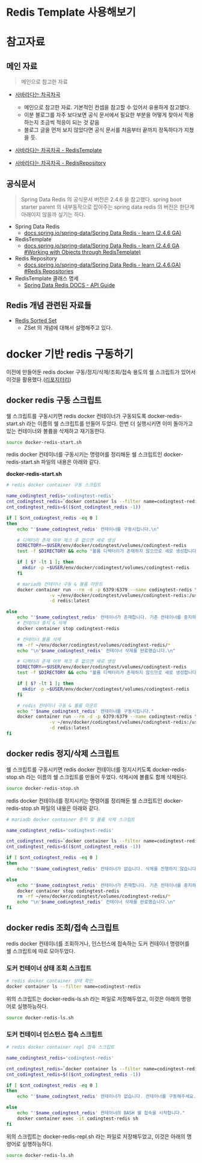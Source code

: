 # Redis Template 사용해보기 

# 참고자료

## 메인 자료

> 메인으로 참고한 자료

- [사바라다는 차곡차곡](https://sabarada.tistory.com)
  - 메인으로 참고한 자료. 기본적인 컨셉을 참고할 수 있어서 유용하게 참고했다.
  - 이분 블로그를 자주 보다보면 공식 문서에서 필요한 부분을 어떻게 찾아서 적용하는지 조금씩 적응이 되는 것 같음
  - 블로그 글을 먼저 보지 않았다면 공식 문서를 처음부터 끝까지 정독하다가 지쳤을 듯.

- [사바라다는 차곡차곡 - RedisTemplate](https://sabarada.tistory.com/105)
- [사바라다는 차곡차곡 - RedisRepository](https://sabarada.tistory.com/106)



## 공식문서

> Spring Data Redis 의 공식문서 버전은 2.4.6 을 참고했다. spring boot starter parent 의 내부동작으로 잡아주는 spring data redis 의 버전은 한단계 아래이지 않을까 싶기는 하다. 

- Spring Data Redis
  - [docs.spring.io/spring-data/Spring Data Redis - learn (2.4.6 GA)](https://docs.spring.io/spring-data/redis/docs/2.4.6/reference/html/#reference)
- RedisTemplate 
  - [docs.spring.io/spring-data/Spring Data Redis - learn (2.4.6 GA #Working with Objects through RedisTemplate)](https://docs.spring.io/spring-data/redis/docs/2.4.6/reference/html/#redis:template)
- Redis Repository
  - [docs.spring.io/spring-data/Spring Data Redis - learn (2.4.6.GA) #Redis Repositories](https://docs.spring.io/spring-data/redis/docs/2.4.6/reference/html/#reference)
- RedisTemplate 클래스 명세 
  - [Spring Data Redis DOCS - API Guide](https://docs.spring.io/spring-data/redis/docs/2.4.6/api/org/springframework/data/redis/core/RedisTemplate.html)



## Redis 개념 관련된 자료들

- [Redis Sorted Set](https://jupiny.com/2020/03/28/redis-sorted-set/)
  - ZSet 의 개념에 대해서 설명해주고 있다.



# docker 기반 redis 구동하기

이전에 만들어둔 redis docker 구동/정지/삭제/조회/접속 용도의 쉘 스크립트가 있어서 이것을 활용했다.([리포지터리](https://github.com/soongujung/docker-scripts))

## docker redis 구동 스크립트

쉘 스크립트를 구동시키면 redis docker 컨테이너가 구동되도록 docker-redis-start.sh 라는 이름의 쉘 스크립트를 만들어 두었다. 한번 더 실행시키면 이미 돌아가고 있는 컨테이너와 볼륨을 삭제하고 재기동한다.

```bash
source docker-redis-start.sh
```



redis docker 컨테이너를 구동시키는 명령어를 정리해둔 쉘 스크립트인 docker-redis-start.sh 파일의 내용은 아래와 같다.  

**docker-redis-start.sh**

```bash
# redis docker container 구동 스크립트

name_codingtest_redis='codingtest-redis'
cnt_codingtest_redis=`docker container ls --filter name=codingtest-redis | wc -l`
cnt_codingtest_redis=$(($cnt_codingtest_redis -1))

if [ $cnt_codingtest_redis -eq 0 ]
then
    echo "'$name_codingtest_redis' 컨테이너를 구동시킵니다.\n"

    # 디렉터리 존재 여부 체크 후 없으면 새로 생성
    DIRECTORY=~$USER/env/docker/codingtest/volumes/codingtest-redis
    test -f $DIRECTORY && echo "볼륨 디렉터리가 존재하지 않으므로 새로 생성합니다.\n"

    if [ $? -lt 1 ]; then
      mkdir -p ~$USER/env/docker/codingtest/volumes/codingtest-redis
    fi

    # mariadb 컨테이너 구동 & 볼륨 마운트
    docker container run --rm -d -p 6379:6379 --name codingtest-redis \
                -v ~/env/docker/codingtest/volumes/codingtest-redis:/usr/local/etc/redis \
                -d redis:latest

else
    echo "'$name_codingtest_redis' 컨테이너가 존재합니다. 기존 컨테이너를 중지하고 삭제합니다."
    # 컨테이너 중지 & 삭제
    docker container stop codingtest-redis

    # 컨테이너 볼륨 삭제
    rm -rf ~/env/docker/codingtest/volumes/codingtest-redis/*
    echo "\n'$name_codingtest_redis' 컨테이너 삭제를 완료했습니다.\n"

    # 디렉터리 존재 여부 체크 후 없으면 새로 생성
    DIRECTORY=~$USER/env/docker/codingtest/volumes/codingtest-redis
    test -f $DIRECTORY && echo "볼륨 디렉터리가 존재하지 않으므로 새로 생성합니다.\n"

    if [ $? -lt 1 ]; then
      mkdir -p ~$USER/env/docker/codingtest/volumes/codingtest-redis
    fi

    # redis 컨테이너 구동 & 볼륨 마운트
    echo "'$name_codingtest_redis' 컨테이너를 구동시킵니다."
    docker container run --rm -d -p 6379:6379 --name codingtest-redis \
                -v ~/env/docker/codingtest/volumes/codingtest-redis:/usr/local/etc/redis \
                -d redis:latest
fi
```



## docker redis 정지/삭제 스크립트

쉘 스크립트를 구동시키면 redis docker 컨테이너를 정지시키도록 docker-redis-stop.sh 라는 이름의 쉘 스크립트를 만들어 두었다. 삭제시에 볼륨도 함께 삭제된다.

```bash
source docker-redis-stop.sh
```



redis docker 컨테이너를 정지시키는 명령어를 정리해둔 쉘 스크립트인 docker-redis-stop.sh 파일의 내용은 아래와 같다.  

```bash
# mariadb docker container 중지 및 볼륨 삭제 스크립트

name_codingtest_redis='codingtest-redis'

cnt_codingtest_redis=`docker container ls --filter name=codingtest-redis | wc -l`
cnt_codingtest_redis=$(($cnt_codingtest_redis -1))

if [ $cnt_codingtest_redis -eq 0 ]
then
    echo "'$name_codingtest_redis' 컨테이너가 없습니다. 삭제를 진행하지 않습니다."

else
    echo "'$name_codingtest_redis' 컨테이너가 존재합니다. 기존 컨테이너를 중지하고 삭제합니다."
    docker container stop codingtest-redis
    rm -rf ~/env/docker/codingtest/volumes/codingtest-redis/*
    echo "\n'$name_codingtest_redis' 컨테이너 삭제를 완료했습니다.\n"
fi

```



## docker redis 조회/접속 스크립트

redis docker 컨테이너를 조회하거나, 인스턴스에 접속하는 도커 컨테이너 명령어를 쉘 스크립트에 따로 모아두었다. 

### 도커 컨테이너 상태 조회 스크립트

```bash
# redis docker container 상태 확인
docker container ls --filter name=codingtest-redis
```



위의 스크립트는 docker-redis-ls.sh 라는 파일로 저장해두었고, 이것은 아래의 명령어로 실행하능하다.

```bash
source docker-redis-ls.sh
```





### 도커 컨테이너 인스턴스 접속 스크립트

```bash
# redis docker container repl 접속 스크립트

name_codingtest_redis='codingtest-redis'

cnt_codingtest_redis=`docker container ls --filter name=codingtest-redis | wc -l`
cnt_codingtest_redis=$(($cnt_codingtest_redis -1))

if [ $cnt_codingtest_redis -eq 0 ]
then
    echo "'$name_codingtest_redis' 컨테이너가 없습니다. 컨테이너를 구동해주세요."

else
    echo "'$name_codingtest_redis' 컨테이너의 BASH 쉘 접속을 시작합니다."
    docker container exec -it codingtest-redis sh
fi
```



위의 스크립트는 docker-redis-repl.sh 라는 파일로 저장해두었고, 이것은 아래의 명령어로 실행하능하다.

```bash
source docker-redis-ls.sh
```

